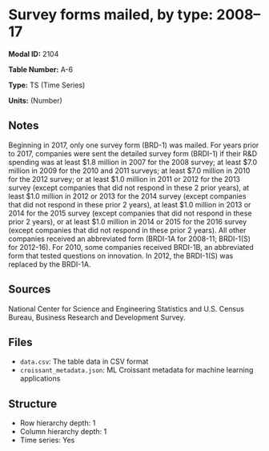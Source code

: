 # Survey forms mailed, by type: 2008&#8211;17

**Modal ID:** 2104

**Table Number:** A-6

**Type:** TS (Time Series)

**Units:** (Number)

## Notes

Beginning in 2017, only one survey form (BRD-1) was mailed. For years prior to 2017, companies were sent the detailed survey form (BRDI-1) if their R&D spending was at least $1.8 million in 2007 for the 2008 survey; at least $7.0 million in 2009 for the 2010 and 2011 surveys; at least $7.0 million in 2010 for the 2012 survey; or at least $1.0 million in 2011 or 2012 for the 2013 survey (except companies that did not respond in these 2 prior years), at least $1.0 million in 2012 or 2013 for the 2014 survey (except companies that did not respond in these prior 2 years), at least $1.0 million in 2013 or 2014 for the 2015 survey (except companies that did not respond in these prior 2 years), or at least $1.0 million in 2014 or 2015 for the 2016 survey (except companies that did not respond in these prior 2 years). All other companies received an abbreviated form (BRDI-1A for 2008-11; BRDI-1(S) for 2012-16). For 2010, some companies received BRDI-1B, an abbreviated form that tested questions on innovation. In 2012, the BRDI-1(S) was replaced by the BRDI-1A.

## Sources

National Center for Science and Engineering Statistics and U.S. Census Bureau, Business Research and Development Survey.

## Files

- `data.csv`: The table data in CSV format
- `croissant_metadata.json`: ML Croissant metadata for machine learning applications

## Structure

- Row hierarchy depth: 1
- Column hierarchy depth: 1
- Time series: Yes
